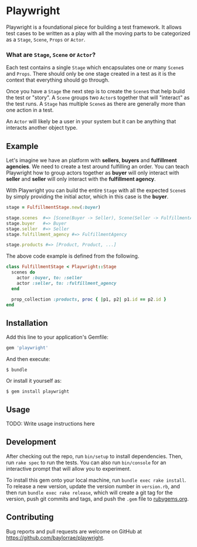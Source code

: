 # Playwright

Playwright is a foundational piece for building a test framework. It allows
test cases to be written as a play with all the moving parts to be categorized
as a `Stage`, `Scene`, `Props` or `Actor`.

### What are `Stage`, `Scene` or `Actor`?

Each test contains a single `Stage` which encapsulates one or many `Scene`s and
`Props`. There should only be one stage created in a test as it is the context
that everything should go through.

Once you have a `Stage` the next step is to create the `Scene`s that help build
the test or "story". A `Scene` groups two `Actor`s together that will
"interact" as the test runs. A `Stage` has multiple `Scene`s as there are
generally more than one action in a test.

An `Actor` will likely be a user in your system but it can be anything that
interacts another object type.

## Example

Let's imagine we have an platform with **sellers**, **buyers** and **fulfillment
agencies**. We need to create a test around fulfilling an order. You can teach
Playwright how to group actors together as **buyer** will only interact with
**seller** and **seller** will only interact with the **fulfillment agency**.

With Playwright you can build the entire `Stage` with all the expected `Scene`s
by simply providing the initial actor, which in this case is the **buyer**.

```ruby
stage = FulfillmentStage.new(:buyer)

stage.scenes  #=> [Scene(Buyer -> Seller), Scene(Seller -> FulfillmentAgency)]
stage.buyer   #=> Buyer
stage.seller  #=> Seller
stage.fulfillment_agency #=> FulfillmentAgency

stage.products #=> [Product, Product, ...]
```

The above code example is defined from the following.

```ruby
class FulfillmentStage < Playwright::Stage
  scenes do
    actor :buyer, to: :seller
    actor :seller, to: :fulfillment_agency
  end

  prop_collection :products, proc { |p1, p2| p1.id == p2.id }
end
```

## Installation

Add this line to your application's Gemfile:

```ruby
gem 'playwright'
```

And then execute:

    $ bundle

Or install it yourself as:

    $ gem install playwright

## Usage

TODO: Write usage instructions here

## Development

After checking out the repo, run `bin/setup` to install dependencies. Then, run `rake spec` to run the tests. You can also run `bin/console` for an interactive prompt that will allow you to experiment.

To install this gem onto your local machine, run `bundle exec rake install`. To release a new version, update the version number in `version.rb`, and then run `bundle exec rake release`, which will create a git tag for the version, push git commits and tags, and push the `.gem` file to [rubygems.org](https://rubygems.org).

## Contributing

Bug reports and pull requests are welcome on GitHub at https://github.com/baylorrae/playwright.

